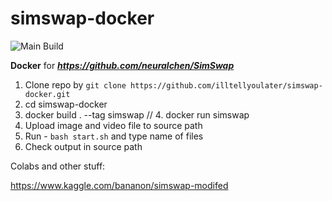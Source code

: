 # simswap-docker

![Main Build](https://github.com/nlemeshko/SimSWAP-docker/actions/workflows/build.yml/badge.svg)

**Docker** for ***https://github.com/neuralchen/SimSwap***

1. Clone repo by ```git clone https://github.com/illtellyoulater/simswap-docker.git```
2. cd simswap-docker
3. docker build . --tag simswap
// 4. docker run simswap
5. Upload image and video file to source path
6. Run - ```bash start.sh``` and type name of files
7. Check output in source path


Colabs and other stuff:

https://www.kaggle.com/bananon/simswap-modifed

